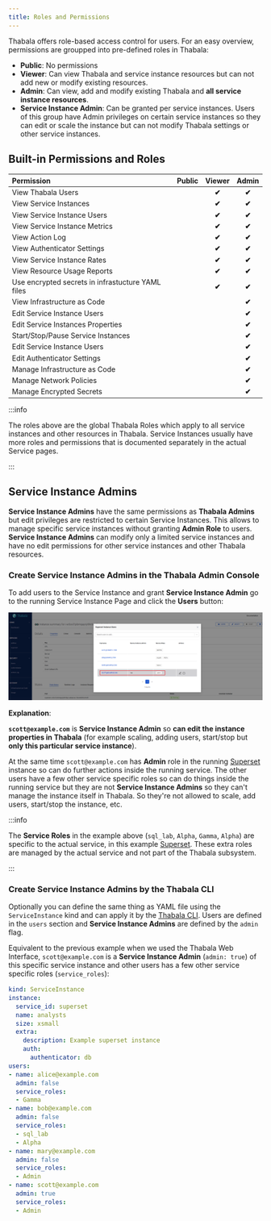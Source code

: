 ```yaml
---
title: Roles and Permissions
---
```


Thabala offers role-based access control for users. For an easy overview, permissions are groupped into pre-defined
roles in Thabala:

* **Public**: No permissions
* **Viewer**: Can view Thabala and service instance resources but can not add new or modify existing resources.
* **Admin**: Can view, add and modify existing Thabala and **all service instance resources**.
* **Service Instance Admin**: Can be granted per service instances. Users of this group
have Admin privileges on certain service instances so they can edit or scale the instance but can not modify
Thabala settings or other service instances.


## Built-in Permissions and Roles


<div class="th-inline-table">

| Permission                                        |  Public  |    Viewer    |    Admin     |
|:--------------------------------------------------|:--------:|:------------:|:------------:|
| View Thabala Users                                |          | **&#10004;** | **&#10004;** |
| View Service Instances                            |          | **&#10004;** | **&#10004;** |
| View Service Instance Users                       |          | **&#10004;** | **&#10004;** |
| View Service Instance Metrics                     |          | **&#10004;** | **&#10004;** |
| View Action Log                                   |          | **&#10004;** | **&#10004;** |
| View Authenticator Settings                       |          | **&#10004;** | **&#10004;** |
| View Service Instance Rates                       |          | **&#10004;** | **&#10004;** |
| View Resource Usage Reports                       |          | **&#10004;** | **&#10004;** |
| Use encrypted secrets in infrastucture YAML files |          | **&#10004;** | **&#10004;** |
| View Infrastructure as Code                       |          |              | **&#10004;** |
| Edit Service Instance Users                       |          |              | **&#10004;** |
| Edit Service Instances Properties                 |          |              | **&#10004;** |
| Start/Stop/Pause Service Instances                |          |              | **&#10004;** |
| Edit Service Instance Users                       |          |              | **&#10004;** |
| Edit Authenticator Settings                       |          |              | **&#10004;** |
| Manage Infrastructure as Code                     |          |              | **&#10004;** |
| Manage Network Policies                           |          |              | **&#10004;** |
| Manage Encrypted Secrets                          |          |              | **&#10004;** |

</div>

:::info

The roles above are the global Thabala Roles which apply to all service instances and other resources in Thabala.
Service Instances usually have more roles and permissions that is documented separately in the actual Service pages.

:::

## Service Instance Admins

**Service Instance Admins** have the same permissions as **Thabala Admins** but edit privileges are
restricted to certain Service Instances. This allows to manage specific service instances without
granting **Admin Role** to users. **Service Instance Admins** can modify only a limited service instances
and have no edit permissions for other service instances and other Thabala resources.

### Create Service Instance Admins in the Thabala Admin Console

To add users to the Service Instance and grant **Service Instance Admin** go to the running
Service Instance Page and click the **Users** button:

![Service Instance Users](./assets/service-instance-users.png)

**Explanation**:

**`scott@example.com`** is **Service Instance Admin** so **can edit the instance properties in Thabala**
(for example scaling, adding users, start/stop but **only this particular service instance**).

At the same time `scott@example.com` has **Admin** role in the running [Superset](/services/superset/creating-instance#service-roles)
instance so can do further actions inside the running service. The other users have a few other service
specific roles so can do things inside the running service but they are not **Service Instance Admins** so
they can't manage the instance itself in Thabala. So they're not allowed to scale, add users, start/stop the
instance, etc.

:::info

The **Service Roles** in the example above (`sql_lab`, `Alpha`, `Gamma`, `Alpha`) are specific to the actual
service, in this example [Superset](/services/superset/creating-instance#service-roles).
These extra roles are managed by the actual service and not part of the Thabala subsystem.

:::

### Create Service Instance Admins by the Thabala CLI

Optionally you can define the same thing as YAML file using the `ServiceInstance` kind and can apply it by the [Thabala CLI](/cli).
Users are defined in the `users` section and **Service Instance Admins** are defined by the `admin` flag.

Equivalent to the previous example when we used the Thabala Web Interface, `scott@example.com` is a **Service Instance Admin** (`admin: true`)
of this specific service instance and other users has a few other service specific roles (`service_roles`):


```yaml
kind: ServiceInstance
instance:
  service_id: superset
  name: analysts
  size: xsmall
  extra:
    description: Example superset instance
    auth:
      authenticator: db
users:
- name: alice@example.com
  admin: false
  service_roles:
  - Gamma
- name: bob@example.com
  admin: false
  service_roles:
  - sql_lab
  - Alpha
- name: mary@example.com
  admin: false
  service_roles:
  - Admin
- name: scott@example.com
  admin: true
  service_roles:
  - Admin
```

